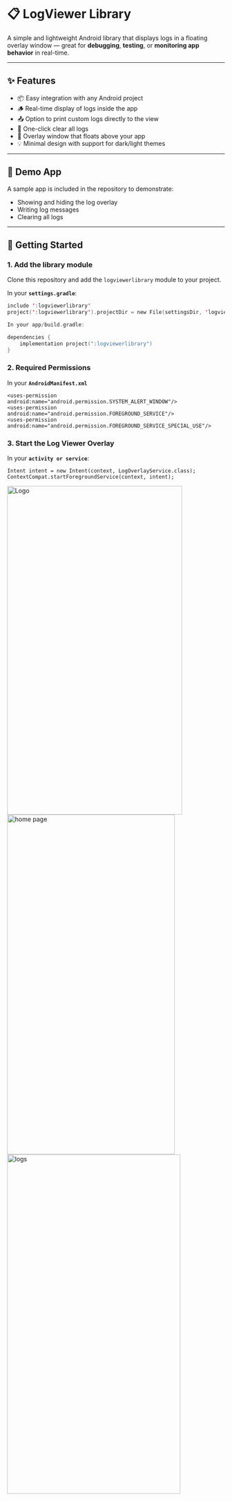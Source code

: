 # 📋 LogViewer Library

A simple and lightweight Android library that displays logs in a floating overlay window — great for **debugging**, **testing**, or **monitoring app behavior** in real-time.

---

## ✨ Features

- 📦 Easy integration with any Android project
- 🪵 Real-time display of logs inside the app
- 📤 Option to print custom logs directly to the view
- 🧼 One-click clear all logs
- 📱 Overlay window that floats above your app
- 💡 Minimal design with support for dark/light themes

---

## 📲 Demo App

A sample app is included in the repository to demonstrate:

- Showing and hiding the log overlay
- Writing log messages
- Clearing all logs

---

## 🚀 Getting Started

### 1. Add the library module

Clone this repository and add the `logviewerlibrary` module to your project.

In your **`settings.gradle`**:

```kotlin
include ':logviewerlibrary'
project(':logviewerlibrary').projectDir = new File(settingsDir, 'logviewerlibrary')

In your app/build.gradle:

dependencies {
    implementation project(":logviewerlibrary")
}
```

### 2. Required Permissions
In your **`AndroidManifest.xml`** 

```
<uses-permission android:name="android.permission.SYSTEM_ALERT_WINDOW"/>
<uses-permission android:name="android.permission.FOREGROUND_SERVICE"/>
<uses-permission android:name="android.permission.FOREGROUND_SERVICE_SPECIAL_USE"/>
```
### 3. Start the Log Viewer Overlay
In your **`activity or service`**:

```
Intent intent = new Intent(context, LogOverlayService.class);
ContextCompat.startForegroundService(context, intent);
```

<img width="405" height="760" alt="Logo" src="https://github.com/user-attachments/assets/10a4cfe2-c734-417b-9ae9-991b4d0ca47a" />
<img width="388" height="786" alt="home page" src="https://github.com/user-attachments/assets/08697fab-a10d-44c6-9862-06756363dca0" />
<img width="401" height="785" alt="logs" src="https://github.com/user-attachments/assets/1cb3285f-2e4b-40a8-bd0e-c32c44a1f65f" />

